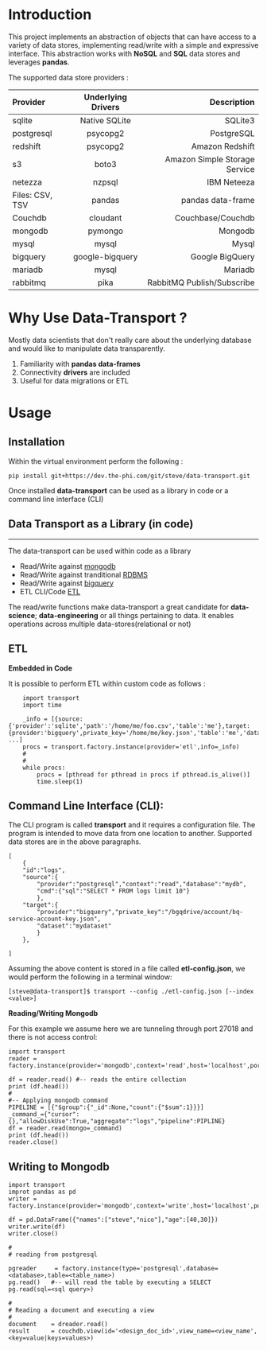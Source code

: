 # Introduction

This project implements an abstraction of objects that can have access to a variety of data stores, implementing read/write with a simple and expressive interface. This abstraction works with **NoSQL** and **SQL** data stores and leverages **pandas**.

The supported data store providers :

| Provider | Underlying Drivers | Description |
| :---- | :----: | ----: |
| sqlite| Native SQLite|SQLite3|
| postgresql| psycopg2 | PostgreSQL
| redshift| psycopg2 | Amazon Redshift
| s3| boto3 | Amazon Simple Storage Service
| netezza| nzpsql | IBM Neteeza
| Files: CSV, TSV| pandas| pandas data-frame
| Couchdb| cloudant | Couchbase/Couchdb
| mongodb| pymongo | Mongodb
| mysql| mysql| Mysql
| bigquery| google-bigquery| Google BigQuery
| mariadb| mysql| Mariadb
| rabbitmq|pika| RabbitMQ Publish/Subscribe

# Why Use Data-Transport ?

Mostly data scientists that don't really care about the underlying database and would like to manipulate data transparently.

1. Familiarity with **pandas data-frames**
2. Connectivity **drivers** are included
3. Useful for data migrations or ETL

# Usage

## Installation

Within the virtual environment perform the following :

    pip install git+https://dev.the-phi.com/git/steve/data-transport.git

Once installed **data-transport** can be used as a library in code or a command line interface (CLI)

## Data Transport as a Library (in code)
---

The data-transport can be used within code as a library 
* Read/Write against [mongodb](https://github.com/lnyemba/data-transport/wiki/mongodb)
* Read/Write against tranditional [RDBMS](https://github.com/lnyemba/data-transport/wiki/rdbms)
* Read/Write against [bigquery](https://github.com/lnyemba/data-transport/wiki/bigquery)
* ETL CLI/Code [ETL](https://github.com/lnyemba/data-transport/wiki/etl)

The read/write functions make data-transport a great candidate for **data-science**; **data-engineering** or all things pertaining to data. It enables operations across multiple data-stores(relational or not)

## ETL

**Embedded in Code**

It is possible to perform ETL within custom code as follows :

```
    import transport
    import time
    
    _info = [{source:{'provider':'sqlite','path':'/home/me/foo.csv','table':'me'},target:{provider:'bigquery',private_key='/home/me/key.json','table':'me','dataset':'mydataset'}}, ...]    
    procs = transport.factory.instance(provider='etl',info=_info)
    #
    #
    while procs:
        procs = [pthread for pthread in procs if pthread.is_alive()]
        time.sleep(1)
```

**Command Line Interface (CLI):**
---
The CLI program is called **transport** and it requires a configuration file. The program is intended to move data from one location to another. Supported data stores are in the above paragraphs.

```
[
    {
    "id":"logs",
    "source":{
        "provider":"postgresql","context":"read","database":"mydb",
        "cmd":{"sql":"SELECT * FROM logs limit 10"}
        },
    "target":{
        "provider":"bigquery","private_key":"/bgqdrive/account/bq-service-account-key.json",
        "dataset":"mydataset"
        }    
    },
    
]
```

Assuming the above content is stored in a file called **etl-config.json**, we would perform the following in a terminal window:

```
[steve@data-transport]$ transport --config ./etl-config.json [--index <value>]
```

**Reading/Writing Mongodb**

For this example we assume here we are tunneling through port 27018 and there is not access control:

```
import transport
reader = factory.instance(provider='mongodb',context='read',host='localhost',port='27018',db='example',doc='logs')

df = reader.read() #-- reads the entire collection
print (df.head())
#
#-- Applying mongodb command
PIPELINE = [{"$group":{"_id":None,"count":{"$sum":1}}}]
_command_={"cursor":{},"allowDiskUse":True,"aggregate":"logs","pipeline":PIPLINE}
df = reader.read(mongo=_command)
print (df.head())
reader.close()
```
**Writing to Mongodb**
---
```
import transport
improt pandas as pd
writer = factory.instance(provider='mongodb',context='write',host='localhost',port='27018',db='example',doc='logs')

df = pd.DataFrame({"names":["steve","nico"],"age":[40,30]})
writer.write(df)
writer.close()
```



    #
    # reading from postgresql
    
    pgreader     = factory.instance(type='postgresql',database=<database>,table=<table_name>)
    pg.read()   #-- will read the table by executing a SELECT
    pg.read(sql=<sql query>)
    
    #
    # Reading a document and executing a view
    #
    document    = dreader.read()    
    result      = couchdb.view(id='<design_doc_id>',view_name=<view_name',<key=value|keys=values>)
    
